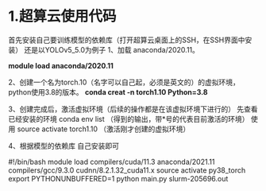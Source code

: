 # 1.超算云使用代码


首先安装自己要训练模型的依赖库（打开超算云桌面上的SSH，在SSH界面中安装）
还是以YOLOv5_5.0为例子
1、加载 anaconda/2020.11。

**module load anaconda/2020.11**

2、创建一个名为torch.10（名字可以自己起，必须是英文的）的虚拟环境，python使用3.8的版本。
**conda creat -n torch1.10 Python=3.8**

3、创建完成后，激活虚拟环境（后续的操作都是在该虚拟环境下进行的）
先查看已经安装的环境
conda env list （得到的输出，带*号的代表目前激活的环境）
使用 source activate torch1.10 （激活刚才创建的虚拟环境）

4、根据模型的依赖库 自己安装即可

#!/bin/bash
 module load compilers/cuda/11.3 anaconda/2021.11 compilers/gcc/9.3.0 cudnn/8.2.1.32_cuda11.x
 source activate py38_torch
 export PYTHONUNBUFFERED=1
 python main.py
 slurm-205696.out